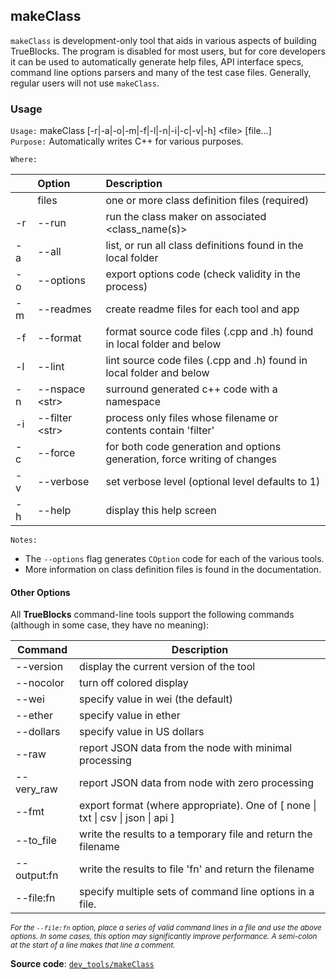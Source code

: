 ## makeClass

`makeClass` is development-only tool that aids in various aspects of building TrueBlocks. The program is disabled for most users, but for core developers it can be used to automatically generate help files, API interface specs, command line options parsers and many of the test case files. Generally, regular users will not use `makeClass`.

### Usage

`Usage:`    makeClass [-r|-a|-o|-m|-f|-l|-n|-i|-c|-v|-h] &lt;file&gt; [file...]  
`Purpose:`  Automatically writes C++ for various purposes.

`Where:`  

| | Option | Description |
| :----- | :----- | :---------- |
|  | files | one or more class definition files (required) |
| -r | --run | run the class maker on associated <class_name(s)> |
| -a | --all | list, or run all class definitions found in the local folder |
| -o | --options | export options code (check validity in the process) |
| -m | --readmes | create readme files for each tool and app |
| -f | --format | format source code files (.cpp and .h) found in local folder and below |
| -l | --lint | lint source code files (.cpp and .h) found in local folder and below |
| -n | --nspace &lt;str&gt; | surround generated c++ code with a namespace |
| -i | --filter &lt;str&gt; | process only files whose filename or contents contain 'filter' |
| -c | --force | for both code generation and options generation, force writing of changes |
| -v | --verbose | set verbose level (optional level defaults to 1) |
| -h | --help | display this help screen |

`Notes:`

- The `--options` flag generates `COption` code for each of the various tools.
- More information on class definition files is found in the documentation.

#### Other Options

All **TrueBlocks** command-line tools support the following commands (although in some case, they have no meaning):

| Command     | Description                                                                                     |
| ----------- | ----------------------------------------------------------------------------------------------- |
| --version   | display the current version of the tool                                                         |
| --nocolor   | turn off colored display                                                                        |
| --wei       | specify value in wei (the default)                                                              |
| --ether     | specify value in ether                                                                          |
| --dollars   | specify value in US dollars                                                                     |
| --raw       | report JSON data from the node with minimal processing                                          |
| --very_raw  | report JSON data from node with zero processing                                                 |
| --fmt       | export format (where appropriate). One of [ none &#124; txt &#124; csv &#124; json &#124; api ] |
| --to_file   | write the results to a temporary file and return the filename                                   |
| --output:fn | write the results to file 'fn' and return the filename                                          |
| --file:fn   | specify multiple sets of command line options in a file.                                        |

<small>*For the `--file:fn` option, place a series of valid command lines in a file and use the above options. In some cases, this option may significantly improve performance. A semi-colon at the start of a line makes that line a comment.*</small>

**Source code**: [`dev_tools/makeClass`](https://github.com/TrueBlocks/trueblocks-core/tree/master/src/dev_tools/makeClass)

